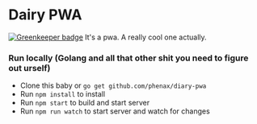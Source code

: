 
# Dairy PWA

[![Greenkeeper badge](https://badges.greenkeeper.io/phenax/diary-pwa.svg)](https://greenkeeper.io/)
It's a pwa. A really cool one actually.


### Run locally (Golang and all that other shit you need to figure out urself)
* Clone this baby or `go get github.com/phenax/diary-pwa`
* Run `npm install` to install
* Run `npm start` to build and start server
* Run `npm run watch` to start server and watch for changes
